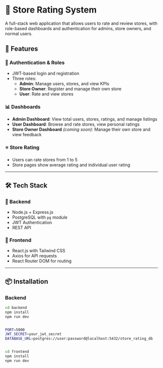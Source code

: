 # 🏪 Store Rating System

A full-stack web application that allows users to rate and review stores, with role-based dashboards and authentication for admins, store owners, and normal users.

## 🚀 Features

### 🔐 Authentication & Roles
- JWT-based login and registration
- Three roles:
  - **Admin**: Manage users, stores, and view KPIs
  - **Store Owner**: Register and manage their own store
  - **User**: Rate and view stores

### 📊 Dashboards
- **Admin Dashboard**: View total users, stores, ratings, and manage listings
- **User Dashboard**: Browse and rate stores, view personal ratings
- **Store Owner Dashboard** *(coming soon)*: Manage their own store and view feedback

### ⭐ Store Rating
- Users can rate stores from 1 to 5
- Store pages show average rating and individual user rating

---

## 🛠 Tech Stack

### 🧠 Backend
- Node.js + Express.js
- PostgreSQL with `pg` module
- JWT Authentication
- REST API

### 🎨 Frontend
- React.js with Tailwind CSS
- Axios for API requests
- React Router DOM for routing

---

## 📦 Installation

### Backend
```bash
cd backend
npm install
npm run dev


PORT=5000
JWT_SECRET=your_jwt_secret
DATABASE_URL=postgres://user:password@localhost:5432/store_rating_db


cd frontend
npm install
npm run dev
